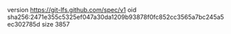 version https://git-lfs.github.com/spec/v1
oid sha256:2471e355c5325ef047a30da1209b93878f0fc852cc3565a7bc245a5ec302785d
size 3857
